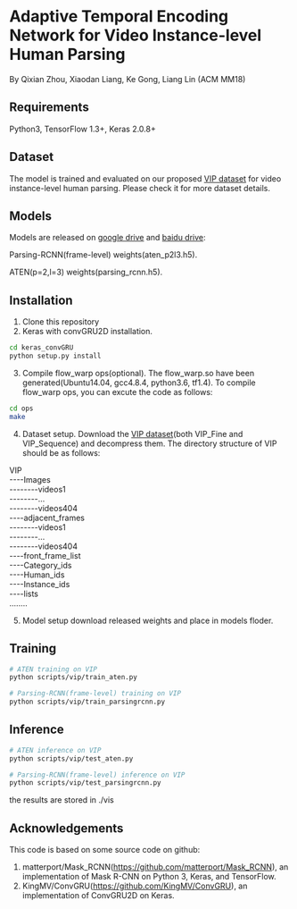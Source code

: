 # Adaptive Temporal Encoding Network for Video Instance-level Human Parsing
By Qixian Zhou, Xiaodan Liang, Ke Gong, Liang Lin (ACM MM18)

## Requirements
Python3, TensorFlow 1.3+, Keras 2.0.8+

## Dataset
The model is trained and evaluated on our proposed [VIP dataset](http://sysu-hcp.net/lip/video_parsing.php) for video instance-level human parsing. Please check it for more dataset details.

## Models
Models are released on [google drive](https://drive.google.com/file/d/1UaSwRBesHDb4CxLeIINOAZ81vwRl8Ep2/view?usp=sharing) and [baidu drive](https://pan.baidu.com/s/1tZfm3Prvzn47cZi5RZ-lNw):

Parsing-RCNN(frame-level) weights(aten_p2l3.h5).

ATEN(p=2,l=3) weights(parsing_rcnn.h5).

## Installation
1. Clone this repository
2. Keras with convGRU2D installation.
```Bash
cd keras_convGRU
python setup.py install
```
3. Compile flow_warp ops(optional). The flow_warp.so have been generated(Ubuntu14.04, gcc4.8.4, python3.6, tf1.4). To compile flow_warp ops, you can excute the code as follows:
```Bash
cd ops
make
```
4. Dataset setup. Download the [VIP dataset](http://sysu-hcp.net/lip/video_parsing.php)(both VIP_Fine and VIP_Sequence) and decompress them. The directory structure of VIP should be as follows:

VIP  
----Images  
--------videos1  
--------...  
--------videos404  
----adjacent_frames  
--------videos1  
--------...  
--------videos404    
----front_frame_list  
----Category_ids  
----Human_ids   
----Instance_ids  
----lists  
........  

5. Model setup
download released weights and place in models floder.

## Training
```Bash
# ATEN training on VIP
python scripts/vip/train_aten.py

# Parsing-RCNN(frame-level) training on VIP
python scripts/vip/train_parsingrcnn.py
```

## Inference
```Bash
# ATEN inference on VIP
python scripts/vip/test_aten.py

# Parsing-RCNN(frame-level) inference on VIP
python scripts/vip/test_parsingrcnn.py
```
the results are stored in ./vis

## Acknowledgements
This code is based on some source code on github:
1. matterport/Mask_RCNN(https://github.com/matterport/Mask_RCNN), an implementation of Mask R-CNN on Python 3, Keras, and TensorFlow. 
2. KingMV/ConvGRU(https://github.com/KingMV/ConvGRU), an implementation of ConvGRU2D on Keras.
